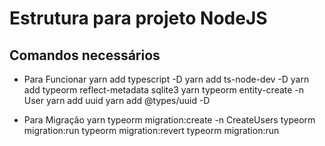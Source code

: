 # Estrutura para projeto NodeJS  

## Comandos necessários

- Para Funcionar
  yarn add typescript -D
  yarn add ts-node-dev -D
  yarn add typeorm reflect-metadata sqlite3
  yarn typeorm entity-create -n User
  yarn add uuid
  yarn add @types/uuid -D
  
- Para Migração
  yarn typeorm migration:create -n CreateUsers
  typeorm migration:run
  typeorm migration:revert
  typeorm migration:run

  
